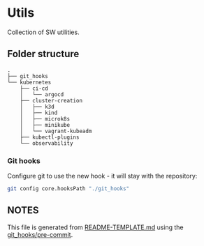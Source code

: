 # Utils

Collection of SW utilities.

## Folder structure

```text
.
├── git_hooks
└── kubernetes
    ├── ci-cd
    │   └── argocd
    ├── cluster-creation
    │   ├── k3d
    │   ├── kind
    │   ├── microk8s
    │   ├── minikube
    │   └── vagrant-kubeadm
    ├── kubectl-plugins
    └── observability
```

### Git hooks

Configure git to use the new hook - it will stay with the repository:

```bash
git config core.hooksPath "./git_hooks"
```

## NOTES

This file is generated from [README-TEMPLATE.md](./README-TEMPLATE.md) using the [git_hooks/pre-commit](./git_hooks/pre-commit).
